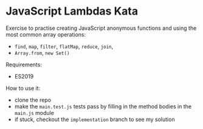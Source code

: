# JavaScript Lambdas Kata

Exercise to practise creating JavaScript anonymous functions and using the most common array operations:
* `find`, `map`, `filter`, `flatMap`, `reduce`, `join`,
* `Array.from`, `new Set()`

Requirements:

- ES2019

How to use it:

- clone the repo
- make the `main.test.js` tests pass by filling in the method bodies in the `main.js` module
- if stuck, checkout the `implementation` branch to see my solution